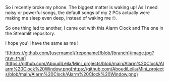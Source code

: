 So i recently broke my phone. The biggest matter is waking up! As I need noisy or powerful songs,
the default songs of my 2 PCs actually were making me sleep even deep, instead of waking me 🙄.

So one thing led to another, I came out with this Alarm Clock and The one in the Streamlit repository.

I hope you'll have the same as me !


!([https://github.com/[username]/[reponame]/blob/[branch]/image.jpg?raw=true](https://github.com/AboudiLeila/Mini_projects/blob/main/Alarm%20Clock/Alarm%20Clock%20Window.png)https://github.com/AboudiLeila/Mini_projects/blob/main/Alarm%20Clock/Alarm%20Clock%20Window.png)

